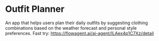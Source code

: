 # Outfit Planner
An app that helps users plan their daily outfits by suggesting clothing combinations based on the weather forecast and personal style preferences.
Fast try: https://flowagent.ai/ai-agent/ILAex4p1C7Xz/detail
